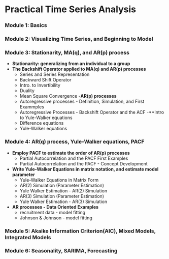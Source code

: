 # Practical Time Series Analysis

### Module 1: Basics
### Module 2: Visualizing Time Series, and Beginning to Model
### Module 3: Stationarity, MA(q), and AR(p) process
- **Stationarity: generalizing from an individual to a group**
- **The Backshift Operator applied to MA(q) and AR(p) processes**
  - Series and Series Representation
  - Backward Shift Operator
  - Intro. to Invertibility
  - Duality
  - Mean Square Convergence
-**AR(p) processes**
  - Autoregressive processes - Definition, Simulation, and First Exammples
  - Autoregressive Processes - Backshift Operator and the ACF
-**Intro to Yule-Walker equations
  - Difference equations
  - Yule-Walker equations
### Module 4: AR(q) process, Yule-Walker equations, PACF
- **Employ PACF to estimate the order of AR(p) processes**
  - Partial Autocorrelation and the PACF First Examples
  - Partial Autocorrelation and the PACF - Concept Development
- **Write Yule-Walker Equations in matrix notation, and estimate model parameter**
  - Yule-Walker Equations in Matrix Form
  - AR(2) Simulation (Parameter Estimation)
  - Yule Walker Estimation - AR(2) Simulation
  - AR(3) Simulation (Parameter Estimation)
  - Yule Walker Estimation - AR(3) Simulation
- **AR processes - Data Oriented Examples**
  - recruitment data - model fitting
  - Johnson & Johnson - model fitting
### Module 5: Akaike Information Criterion(AIC), Mixed Models, Integrated Models
### Module 6: Seasonality, SARIMA, Forecasting
